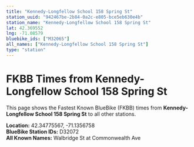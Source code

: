 ```yaml
---
title: "Kennedy-Longfellow School 158 Spring St"
station_uuid: "942467be-2b84-0a2c-e805-bce5eb630e4b"
station_name: "Kennedy-Longfellow School 158 Spring St"
lat: 42.369552
lng: -71.08579
bluebike_ids: ["M32065"]
all_names: ["Kennedy-Longfellow School 158 Spring St"]
type: "station"
---
```


# FKBB Times from Kennedy-Longfellow School 158 Spring St

This page shows the Fastest Known BlueBike (FKBB) times from **Kennedy-Longfellow School 158 Spring St** to all other stations.

**Location:** 42.34775567, -71.1356758  
**BlueBike Station IDs:** D32072  
**All Known Names:** Walbridge St at Commonwealth Ave

